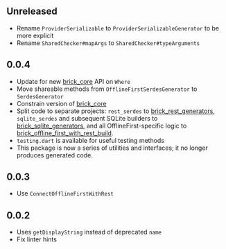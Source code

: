 ## Unreleased

* Rename `ProviderSerializable` to `ProviderSerializableGenerator` to be more explicit
* Rename `SharedChecker#mapArgs` to `SharedChecker#typeArguments`

## 0.0.4

* Update for new [brick_core](https://github.com/greenbits/brick/tree/master/packages/brick_core) API on `Where`
* Move shareable methods from `OfflineFirstSerdesGenerator` to `SerdesGenerator`
* Constrain version of [brick_core](https://github.com/greenbits/brick/tree/master/packages/brick_core)
* Split code to separate projects: `rest_serdes` to [brick_rest_generators](https://github.com/greenbits/brick/tree/master/packages/brick_rest_generators), `sqlite_serdes` and subsequent SQLite builders to [brick_sqlite_generators](https://github.com/greenbits/brick/tree/master/packages/brick_sqlite_generators), and all OfflineFirst-specific logic to [brick_offline_first_with_rest_build](https://github.com/greenbits/brick/tree/master/packages/brick_offline_first_with_rest).
* `testing.dart` is available for useful testing methods
* This package is now a series of utilities and interfaces; it no longer produces generated code.

## 0.0.3

* Use `ConnectOfflineFirstWithRest`

## 0.0.2

* Uses `getDisplayString` instead of deprecated `name`
* Fix linter hints
